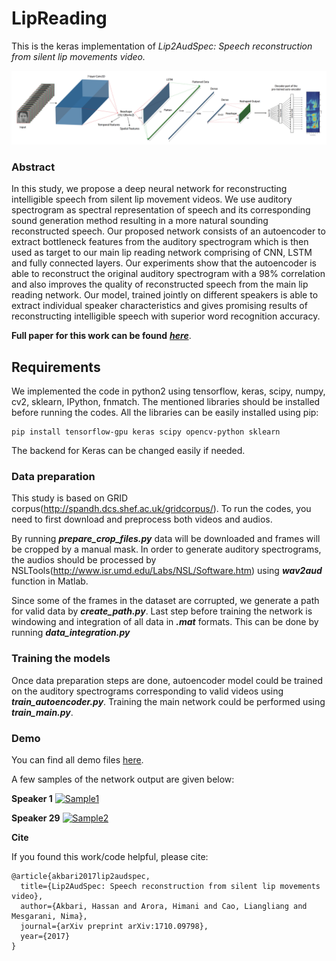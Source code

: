 # LipReading

This is the keras implementation of *Lip2AudSpec: Speech reconstruction from silent lip movements video.* 

![Main Network](figures/Network_main.png)

### Abstract
In this study, we propose a deep neural network for reconstructing intelligible speech from silent lip movement videos. We use auditory spectrogram as spectral representation of speech and its corresponding sound generation method resulting in a more natural sounding reconstructed speech. Our proposed network consists of an autoencoder to extract bottleneck features from the auditory spectrogram which is then used as target to our main lip reading network comprising of CNN, LSTM and fully connected layers. Our experiments show that the autoencoder is able to reconstruct the original auditory spectrogram with a 98% correlation and also improves the quality of reconstructed speech from the main lip reading network. Our model, trained jointly on different speakers is able to extract individual speaker characteristics and gives promising results of reconstructing intelligible speech with superior word recognition accuracy.

**Full paper for this work can be found** **_[here](https://arxiv.org/abs/1710.09798)_**.

## Requirements
We implemented the code in python2 using tensorflow, keras, scipy, numpy, cv2, sklearn, IPython, fnmatch. The mentioned libraries should be installed before running the codes. All the libraries can be easily installed using pip:
```shell
pip install tensorflow-gpu keras scipy opencv-python sklearn
```
The backend for Keras can be changed easily if needed.

### Data preparation
This study is based on GRID corpus(http://spandh.dcs.shef.ac.uk/gridcorpus/). To run the codes, you need to first download and preprocess both videos and audios.

By running **_prepare_crop_files.py_** data will be downloaded and frames will be cropped by a manual mask. In order to generate auditory spectrograms, the audios should be processed by NSLTools(http://www.isr.umd.edu/Labs/NSL/Software.htm) using **_wav2aud_** function in Matlab.

Since some of the frames in the dataset are corrupted, we generate a path for valid data by **_create_path.py_**. Last step before training the network is windowing and integration of all data in **_.mat_** formats. This can be done by running **_data_integration.py_**

### Training the models
Once data preparation steps are done, autoencoder model could be trained on the auditory spectrograms corresponding to valid videos using **_train_autoencoder.py_**. Training the main network could be performed using **_train_main.py_**.

### Demo

You can find all demo files [here](demo/).

A few samples of the network output are given below:

**Speaker 1**
[![Sample1](https://img.youtube.com/vi/Op7Z9KH5Fis/0.jpg)](https://youtu.be/Op7Z9KH5Fis "Sample1_s1")

**Speaker 29**
[![Sample2](https://img.youtube.com/vi/O0Gfb-1lu2k/0.jpg)](https://youtu.be/O0Gfb-1lu2k "Sample2_s29")

**Cite**

If you found this work/code helpful, please cite:
```
@article{akbari2017lip2audspec,
  title={Lip2AudSpec: Speech reconstruction from silent lip movements video},
  author={Akbari, Hassan and Arora, Himani and Cao, Liangliang and Mesgarani, Nima},
  journal={arXiv preprint arXiv:1710.09798},
  year={2017}
}
```
